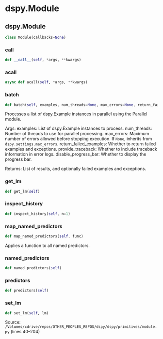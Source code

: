 # dspy.Module

## dspy.Module

```python
class Module(callbacks=None)
```

### __call__

```python
def __call__(self, *args, **kwargs)
```

### acall

```python
async def acall(self, *args, **kwargs)
```

### batch

```python
def batch(self, examples, num_threads=None, max_errors=None, return_failed_examples=False, provide_traceback=None, disable_progress_bar=False)
```

Processes a list of dspy.Example instances in parallel using the Parallel module.

Args:
    examples: List of dspy.Example instances to process.
    num_threads: Number of threads to use for parallel processing.
    max_errors: Maximum number of errors allowed before stopping execution.
        If ``None``, inherits from ``dspy.settings.max_errors``.
    return_failed_examples: Whether to return failed examples and exceptions.
    provide_traceback: Whether to include traceback information in error logs.
    disable_progress_bar: Whether to display the progress bar.

Returns:
    List of results, and optionally failed examples and exceptions.


### get_lm

```python
def get_lm(self)
```

### inspect_history

```python
def inspect_history(self, n=1)
```

### map_named_predictors

```python
def map_named_predictors(self, func)
```

Applies a function to all named predictors.


### named_predictors

```python
def named_predictors(self)
```

### predictors

```python
def predictors(self)
```

### set_lm

```python
def set_lm(self, lm)
```
Source: `/Volumes/cdrive/repos/OTHER_PEOPLES_REPOS/dspy/dspy/primitives/module.py` (lines 40–204)

